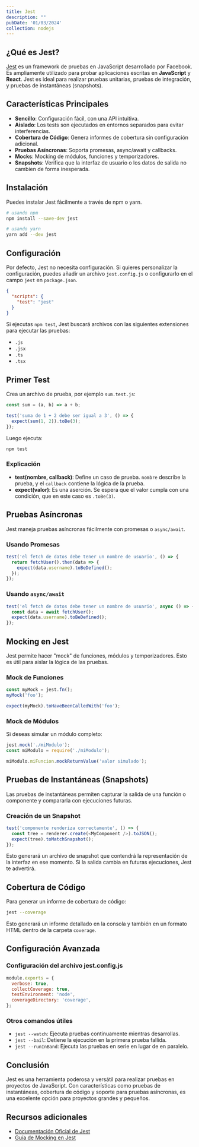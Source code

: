 ```yaml
---
title: Jest
description: ""
pubDate: '01/03/2024'
collection: nodejs
---
```


## ¿Qué es Jest?

<a href="https://jestjs.io/" target="_blank">Jest</a> es un framework de pruebas en JavaScript desarrollado por Facebook. Es ampliamente utilizado para probar aplicaciones escritas en **JavaScript** y **React**. Jest es ideal para realizar pruebas unitarias, pruebas de integración, y pruebas de instantáneas (snapshots).

## Características Principales

- **Sencillo**: Configuración fácil, con una API intuitiva.
- **Aislado**: Los tests son ejecutados en entornos separados para evitar interferencias.
- **Cobertura de Código**: Genera informes de cobertura sin configuración adicional.
- **Pruebas Asíncronas**: Soporta promesas, async/await y callbacks.
- **Mocks**: Mocking de módulos, funciones y temporizadores.
- **Snapshots**: Verifica que la interfaz de usuario o los datos de salida no cambien de forma inesperada.

## Instalación

Puedes instalar Jest fácilmente a través de npm o yarn.

```bash
# usando npm
npm install --save-dev jest

# usando yarn
yarn add --dev jest
```

## Configuración

Por defecto, Jest no necesita configuración. Si quieres personalizar la configuración, puedes añadir un archivo `jest.config.js` o configurarlo en el campo `jest` en `package.json`.

```json
{
  "scripts": {
    "test": "jest"
  }
}
```

Si ejecutas `npm test`, Jest buscará archivos con las siguientes extensiones para ejecutar las pruebas:

* `.js`
* `.jsx`
* `.ts`
* `.tsx`

## Primer Test

Crea un archivo de prueba, por ejemplo `sum.test.js`:


```javascript
const sum = (a, b) => a + b;

test('suma de 1 + 2 debe ser igual a 3', () => {
  expect(sum(1, 2)).toBe(3);
});
```

Luego ejecuta:

```bash
npm test
```

### Explicación

* **test(nombre, callback)**: Define un caso de prueba. `nombre` describe la prueba, y el `callback` contiene la lógica de la prueba.
* **expect(valor)**: Es una aserción. Se espera que el valor cumpla con una condición, que en este caso es `.toBe(3)`.

## Pruebas Asíncronas

Jest maneja pruebas asíncronas fácilmente con promesas o `async/await`.

### Usando Promesas

```javascript
test('el fetch de datos debe tener un nombre de usuario', () => {
  return fetchUser().then(data => {
    expect(data.username).toBeDefined();
  });
});
```

### Usando `async/await`

```javascript
test('el fetch de datos debe tener un nombre de usuario', async () => {
  const data = await fetchUser();
  expect(data.username).toBeDefined();
});
```

## Mocking en Jest

Jest permite hacer "mock" de funciones, módulos y temporizadores. Esto es útil para aislar la lógica de las pruebas.

### Mock de Funciones

```javascript
const myMock = jest.fn();
myMock('foo');

expect(myMock).toHaveBeenCalledWith('foo');
```

### Mock de Módulos

Si deseas simular un módulo completo:

```javascript
jest.mock('./miModulo');
const miModulo = require('./miModulo');

miModulo.miFuncion.mockReturnValue('valor simulado');
```

## Pruebas de Instantáneas (Snapshots)

Las pruebas de instantáneas permiten capturar la salida de una función o componente y compararla con ejecuciones futuras.

### Creación de un Snapshot

```javascript
test('componente renderiza correctamente', () => {
  const tree = renderer.create(<MyComponent />).toJSON();
  expect(tree).toMatchSnapshot();
});
```
Esto generará un archivo de snapshot que contendrá la representación de la interfaz en ese momento. Si la salida cambia en futuras ejecuciones, Jest te advertirá.

## Cobertura de Código

Para generar un informe de cobertura de código:

```bash
jest --coverage
```
Esto generará un informe detallado en la consola y también en un formato HTML dentro de la carpeta `coverage`.

## Configuración Avanzada

### Configuración del archivo jest.config.js

```javascript
module.exports = {
  verbose: true,
  collectCoverage: true,
  testEnvironment: 'node',
  coverageDirectory: 'coverage',
};
```

### Otros comandos útiles

* `jest --watch`: Ejecuta pruebas continuamente mientras desarrollas.
* `jest --bail`: Detiene la ejecución en la primera prueba fallida.
* `jest --runInBand`: Ejecuta las pruebas en serie en lugar de en paralelo.

## Conclusión

Jest es una herramienta poderosa y versátil para realizar pruebas en proyectos de JavaScript. Con características como pruebas de instantáneas, cobertura de código y soporte para pruebas asíncronas, es una excelente opción para proyectos grandes y pequeños.

## Recursos adicionales

* <a href="https://jestjs.io/docs/getting-started" target="_blank">Documentación Oficial de Jest</a>
* <a href="https://jestjs.io/docs/mock-functions" target="_blank">Guía de Mocking en Jest</a>